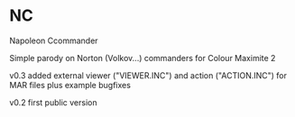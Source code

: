 # NC
 Napoleon Ccommander

Simple parody on Norton (Volkov...) commanders for Colour Maximite 2

v0.3
added external viewer ("VIEWER.INC") and action ("ACTION.INC") for MAR files plus example
bugfixes


v0.2
first public version

